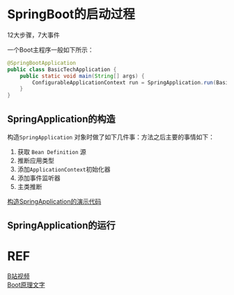 # SpringBoot的启动过程
12大步骤，7大事件

一个Boot主程序一般如下所示：
```java
@SpringBootApplication
public class BasicTechApplication {
    public static void main(String[] args) {
        ConfigurableApplicationContext run = SpringApplication.run(BasicTechApplication.class, args);
    }
}
```
## SpringApplication的构造
构造`SpringApplication` 对象时做了如下几件事：方法之后主要的事情如下：
1. 获取 `Bean Definition` 源
2. 推断应用类型
3. 添加`ApplicationContext`初始化器
4. 添加事件监听器
5. 主类推断

[构造SpringApplication的演示代码](../../../../../../basicTech/src/main/java/com/java/study/frameworkstudy/springboot/launch/TestSpringApplication.java)

## SpringApplication的运行

# REF
[B站视频](https://www.bilibili.com/video/BV1P44y1N7QG?p=120&vd_source=550dc9095f2a0980780a8fe0a239112e) <br>
[Boot原理文字](https://mofan212.github.io/posts/Spring-Forty-Nine-Lectures-Spring-Boot/)